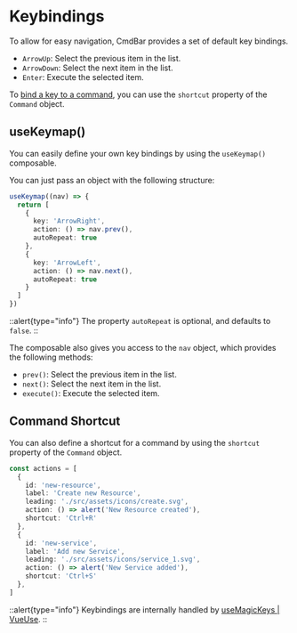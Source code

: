 # Keybindings

To allow for easy navigation, CmdBar provides a set of default key bindings.
- `ArrowUp`: Select the previous item in the list.
- `ArrowDown`: Select the next item in the list.
- `Enter`: Execute the selected item.

To [bind a key to a command](#command-shortcut), you can use the `shortcut` property of the `Command` object.

## useKeymap()

You can easily define your own key bindings by using the `useKeymap()` composable.

You can just pass an object with the following structure:
```ts
useKeymap((nav) => {
  return [
    {
      key: 'ArrowRight',
      action: () => nav.prev(),
      autoRepeat: true
    },
    {
      key: 'ArrowLeft',
      action: () => nav.next(),
      autoRepeat: true
    }
  ]
})
```
::alert{type="info"}
The property `autoRepeat` is optional, and defaults to `false`.
::

The composable also gives you access to the `nav` object, which provides the following methods:
- `prev()`: Select the previous item in the list.
- `next()`: Select the next item in the list.
- `execute()`: Execute the selected item.

## Command Shortcut

You can also define a shortcut for a command by using the `shortcut` property of the `Command` object.

```ts
const actions = [
  {
    id: 'new-resource',
    label: 'Create new Resource',
    leading: './src/assets/icons/create.svg',
    action: () => alert('New Resource created'),
    shortcut: 'Ctrl+R'
  },
  {
    id: 'new-service',
    label: 'Add new Service',
    leading: './src/assets/icons/service_1.svg',
    action: () => alert('New Service added'),
    shortcut: 'Ctrl+S'
  },
]
```

::alert{type="info"}
Keybindings are internally handled by [useMagicKeys | VueUse](https://vueuse.org/core/useMagicKeys/#usemagickeys). 
::
